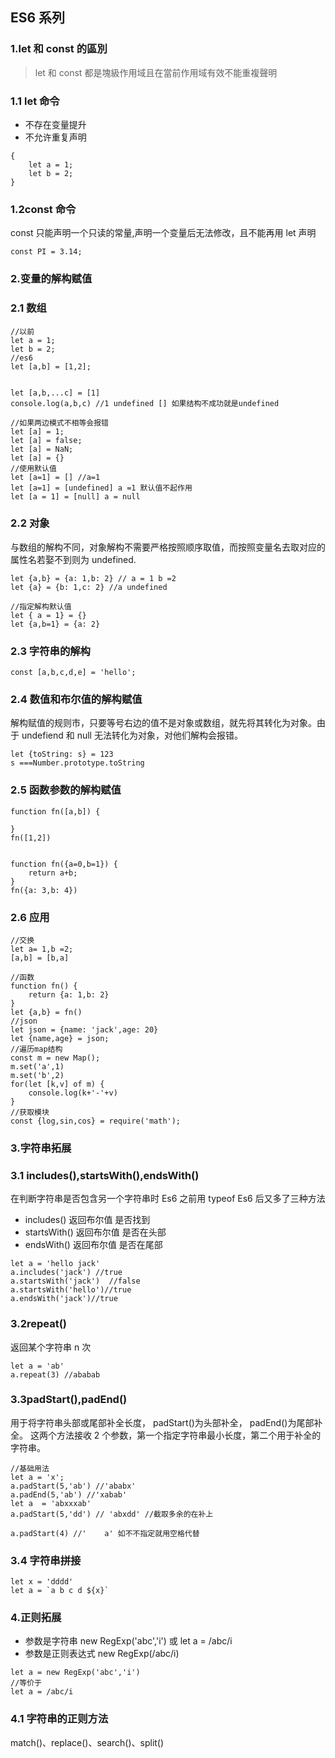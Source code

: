 ## ES6 系列

### 1.let 和 const 的區別

> let 和 const 都是塊級作用域且在當前作用域有效不能重複聲明

### 1.1 let 命令

-   不存在变量提升
-   不允许重复声明

```
{
    let a = 1;
    let b = 2;
}
```

### 1.2const 命令

const 只能声明一个只读的常量,声明一个变量后无法修改，且不能再用 let 声明

```
const PI = 3.14;
```

### 2.变量的解构赋值

### 2.1 数组

```
//以前
let a = 1;
let b = 2;
//es6
let [a,b] = [1,2];


let [a,b,...c] = [1]
console.log(a,b,c) //1 undefined [] 如果结构不成功就是undefined

//如果两边模式不相等会报错
let [a] = 1;
let [a] = false;
let [a] = NaN;
let [a] = {}
//使用默认值
let [a=1] = [] //a=1
let [a=1] = [undefined] a =1 默认值不起作用
let [a = 1] = [null] a = null

```

### 2.2 对象

与数组的解构不同，对象解构不需要严格按照顺序取值，而按照变量名去取对应的属性名若娶不到则为 undefined.

```
let {a,b} = {a: 1,b: 2} // a = 1 b =2
let {a} = {b: 1,c: 2} //a undefined

//指定解构默认值
let { a = 1} = {}
let {a,b=1} = {a: 2}

```

### 2.3 字符串的解构

```
const [a,b,c,d,e] = 'hello';
```

### 2.4 数值和布尔值的解构赋值

解构赋值的规则市，只要等号右边的值不是对象或数组，就先将其转化为对象。由于 undefiend 和 null 无法转化为对象，对他们解构会报错。

```
let {toString: s} = 123
s ===Number.prototype.toString
```

### 2.5 函数参数的解构赋值

```
function fn([a,b]) {

}
fn([1,2])


function fn({a=0,b=1}) {
    return a+b;
}
fn({a: 3,b: 4})
```

### 2.6 应用

```
//交换
let a= 1,b =2;
[a,b] = [b,a]

//函数
function fn() {
    return {a: 1,b: 2}
}
let {a,b} = fn()
//json
let json = {name: 'jack',age: 20}
let {name,age} = json;
//遍历map结构
const m = new Map();
m.set('a',1)
m.set('b',2)
for(let [k,v] of m) {
    console.log(k+'-'+v)
}
//获取模块
const {log,sin,cos} = require('math');
```

### 3.字符串拓展

### 3.1 includes(),startsWith(),endsWith()

在判断字符串是否包含另一个字符串时 Es6 之前用 typeof Es6 后又多了三种方法

-   includes() 返回布尔值 是否找到
-   startsWith() 返回布尔值 是否在头部
-   endsWith() 返回布尔值 是否在尾部

```
let a = 'hello jack'
a.includes('jack') //true
a.startsWith('jack')  //false
a.startsWith('hello')//true
a.endsWith('jack')//true
```

### 3.2repeat()

返回某个字符串 n 次

```
let a = 'ab'
a.repeat(3) //ababab
```

### 3.3padStart(),padEnd()

用于将字符串头部或尾部补全长度， padStart()为头部补全， padEnd()为尾部补全。
这两个方法接收 2 个参数，第一个指定字符串最小长度，第二个用于补全的字符串。

```
//基础用法
let a = 'x';
a.padStart(5,'ab') //'ababx'
a.padEnd(5,'ab') //'xabab'
let a  = 'abxxxab'
a.padStart(5,'dd') // 'abxdd' //截取多余的在补上

a.padStart(4) //'    a' 如不不指定就用空格代替
```

### 3.4 字符串拼接

```
let x = 'dddd'
let a = `a b c d ${x}`
```

### 4.正则拓展

-   参数是字符串 new RegExp('abc','i') 或 let a = /abc/i
-   参数是正则表达式 new RegExp(/abc/i)

```
let a = new RegExp('abc','i')
//等价于
let a = /abc/i
```

### 4.1 字符串的正则方法

match()、replace()、search()、split()
